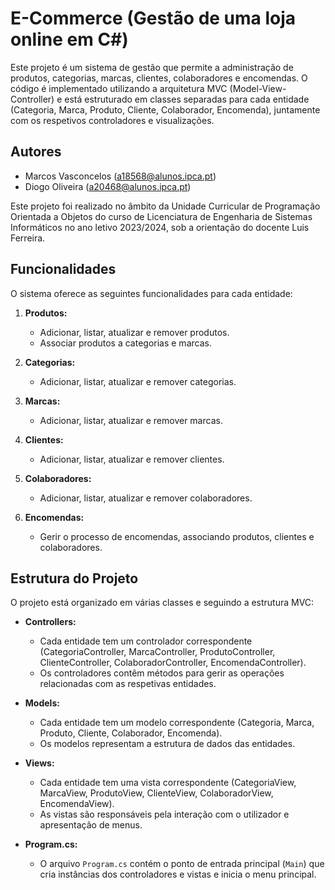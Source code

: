 # E-Commerce (Gestão de uma loja online em C#)

Este projeto é um sistema de gestão que permite a administração de produtos, categorias, marcas, clientes, colaboradores e encomendas. O código é implementado utilizando a arquitetura MVC (Model-View-Controller) e está estruturado em classes separadas para cada entidade (Categoria, Marca, Produto, Cliente, Colaborador, Encomenda), juntamente com os respetivos controladores e visualizações.

## Autores

- Marcos Vasconcelos (a18568@alunos.ipca.pt)
- Diogo Oliveira (a20468@alunos.ipca.pt)

Este projeto foi realizado no âmbito da Unidade Curricular de Programação Orientada a Objetos do curso de Licenciatura de Engenharia de Sistemas Informáticos no ano letivo 2023/2024, sob a orientação do docente Luis Ferreira.

## Funcionalidades

O sistema oferece as seguintes funcionalidades para cada entidade:

1. **Produtos:**
   - Adicionar, listar, atualizar e remover produtos.
   - Associar produtos a categorias e marcas.

2. **Categorias:**
   - Adicionar, listar, atualizar e remover categorias.

3. **Marcas:**
   - Adicionar, listar, atualizar e remover marcas.

4. **Clientes:**
   - Adicionar, listar, atualizar e remover clientes.

5. **Colaboradores:**
   - Adicionar, listar, atualizar e remover colaboradores.

6. **Encomendas:**
   - Gerir o processo de encomendas, associando produtos, clientes e colaboradores.

## Estrutura do Projeto

O projeto está organizado em várias classes e seguindo a estrutura MVC:

- **Controllers:**
  - Cada entidade tem um controlador correspondente (CategoriaController, MarcaController, ProdutoController, ClienteController, ColaboradorController, EncomendaController).
  - Os controladores contêm métodos para gerir as operações relacionadas com as respetivas entidades.

- **Models:**
  - Cada entidade tem um modelo correspondente (Categoria, Marca, Produto, Cliente, Colaborador, Encomenda).
  - Os modelos representam a estrutura de dados das entidades.

- **Views:**
  - Cada entidade tem uma vista correspondente (CategoriaView, MarcaView, ProdutoView, ClienteView, ColaboradorView, EncomendaView).
  - As vistas são responsáveis pela interação com o utilizador e apresentação de menus.

- **Program.cs:**
  - O arquivo `Program.cs` contém o ponto de entrada principal (`Main`) que cria instâncias dos controladores e vistas e inicia o menu principal.


